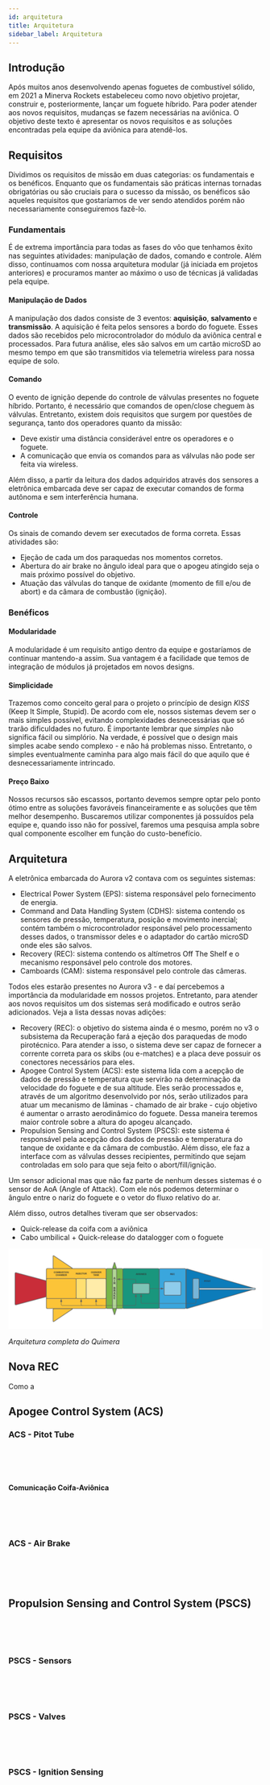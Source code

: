 ```yaml
---
id: arquitetura
title: Arquitetura
sidebar_label: Arquitetura
---
```


## Introdução
Após muitos anos desenvolvendo apenas foguetes de combustível sólido, em 2021 a Minerva Rockets estabeleceu como novo objetivo projetar, construir e, posteriormente, lançar um foguete híbrido. Para poder atender aos novos requisitos, mudanças se fazem necessárias na aviônica. O objetivo deste texto é apresentar os novos requisitos e as soluções encontradas pela equipe da aviônica para atendê-los.  

## Requisitos
Dividimos os requisitos de missão em duas categorias: os fundamentais e os benéficos. Enquanto que os fundamentais são práticas internas tornadas obrigatórias ou são cruciais para o sucesso da missão, os benéficos são aqueles requisitos que gostaríamos de ver sendo atendidos porém não necessariamente conseguiremos fazê-lo. 

### Fundamentais
É de extrema importância para todas as fases do vôo que tenhamos êxito nas seguintes atividades: manipulação de dados, comando e controle. Além disso, continuamos com nossa arquitetura modular (já iniciada em projetos anteriores) e procuramos manter ao máximo o uso de técnicas já validadas pela equipe. 

#### Manipulação de Dados
A manipulação dos dados consiste de 3 eventos: **aquisição**, **salvamento** e **transmissão**. A aquisição é feita pelos sensores a bordo do foguete. Esses dados são recebidos pelo microcontrolador do módulo da aviônica central e processados. Para futura análise, eles são salvos em um cartão microSD ao mesmo tempo em que são transmitidos via telemetria wireless para nossa equipe de solo.

#### Comando
O evento de ignição depende do controle de válvulas presentes no foguete híbrido. Portanto, é necessário que comandos de open/close cheguem às válvulas. Entretanto, existem dois requisitos que surgem por questões de segurança, tanto dos operadores quanto da missão:
- Deve existir uma distância considerável entre os operadores e o foguete.  
- A comunicação que envia os comandos para as válvulas não pode ser feita via wireless.

Além disso, a partir da leitura dos dados adquiridos através dos sensores a eletrônica embarcada deve ser capaz de executar comandos de forma autônoma e sem interferência humana.

#### Controle
Os sinais de comando devem ser executados de forma correta. Essas atividades são: 
- Ejeção de cada um dos paraquedas nos momentos corretos.
- Abertura do air brake no ângulo ideal para que o apogeu atingido seja o mais próximo possível do objetivo.
- Atuação das válvulas do tanque de oxidante (momento de fill e/ou de abort) e da câmara de combustão (ignição).

### Benéficos
#### Modularidade
A modularidade é um requisito antigo dentro da equipe e gostaríamos de continuar mantendo-a assim. Sua vantagem é a facilidade que temos de integração de módulos já projetados em novos designs.
#### Simplicidade
Trazemos como conceito geral para o projeto o princípio de design *KISS* (Keep It Simple, Stupid). De acordo com ele, nossos sistemas devem ser o mais simples possível, evitando complexidades desnecessárias que só trarão dificuldades no futuro. É importante lembrar que *simples* não significa fácil ou simplório. Na verdade, é possível que o design mais simples acabe sendo complexo - e não há problemas nisso. Entretanto, o simples eventualmente caminha para algo mais fácil do que aquilo que é desnecessariamente intrincado.
#### Preço Baixo
Nossos recursos são escassos, portanto devemos sempre optar pelo ponto ótimo entre as soluções favoráveis financeiramente e as soluções que têm melhor desempenho. Buscaremos utilizar componentes já possuídos pela equipe e, quando isso não for possível, faremos uma pesquisa ampla sobre qual componente escolher em função do custo-benefício.
## Arquitetura
A eletrônica embarcada do Aurora v2 contava com os seguintes sistemas: 
- Electrical Power System (EPS): sistema responsável pelo fornecimento de energia.
- Command and Data Handling System (CDHS): sistema contendo os sensores de pressão, temperatura, posição e movimento inercial; contém também o microcontrolador responsável pelo processamento desses dados, o transmissor deles e o adaptador do cartão microSD onde eles são salvos.
- Recovery (REC): sistema contendo os altímetros Off The Shelf e o mecanismo responsável pelo controle dos motores.
- Camboards (CAM): sistema responsável pelo controle das câmeras.

Todos eles estarão presentes no Aurora v3 - e daí percebemos a importância da modularidade em nossos projetos. Entretanto, para atender aos novos requisitos um dos sistemas será modificado e outros serão adicionados. Veja a lista dessas novas adições:
- Recovery (REC): o objetivo do sistema ainda é o mesmo, porém no v3 o subsistema da Recuperação fará a ejeção dos paraquedas de modo pirotécnico. Para atender a isso, o sistema deve ser capaz de fornecer a corrente correta para os skibs (ou e-matches) e a placa deve possuir os conectores necessários para eles.
- Apogee Control System (ACS): este sistema lida com a acepção de dados de pressão e temperatura que servirão na determinação da velocidade do foguete e de sua altitude. Eles serão processados e, através de um algoritmo desenvolvido por nós, serão utilizados para atuar um mecanismo de lâminas - chamado de air brake - cujo objetivo é aumentar o arrasto aerodinâmico do foguete. Dessa maneira teremos maior controle sobre a altura do apogeu alcançado.
- Propulsion Sensing and Control System (PSCS): este sistema é responsável pela acepção dos dados de pressão e temperatura do tanque de oxidante e da câmara de combustão. Além disso, ele faz a interface com as válvulas desses recipientes, permitindo que sejam controladas em solo para que seja feito o abort/fill/ignição.

Um sensor adicional mas que não faz parte de nenhum desses sistemas é o sensor de AoA (Angle of Attack). Com ele nós podemos determinar o ângulo entre o nariz do foguete e o vetor do fluxo relativo do ar.

Além disso, outros detalhes tiveram que ser observados:
- Quick-release da coifa com a aviônica
- Cabo umbilical + Quick-release do datalogger com o foguete

![img](/img/docs/quimera/arquitetura/fullrocket.png)

*Arquitetura completa do Quimera*
## Nova REC
Como a 

## Apogee Control System (ACS)
### ACS - Pitot Tube
<br />
<br />
<br />

#### Comunicação Coifa-Aviônica
<br />
<br />
<br />

### ACS - Air Brake
<br />
<br />
<br />

## Propulsion Sensing and Control System (PSCS)
<br />
<br />
<br />

### PSCS - Sensors
<br />
<br />
<br />

### PSCS - Valves
<br />
<br />
<br />

### PSCS - Ignition Sensing
<br />
<br />
<br />
